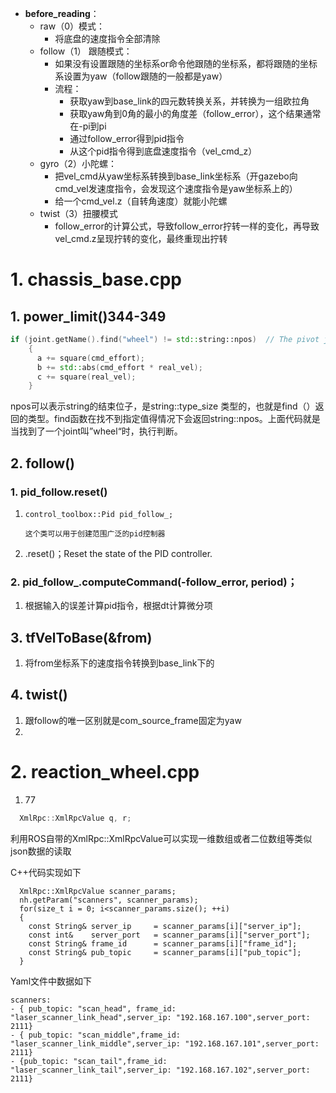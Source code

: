 - **before_reading**：
  - raw（0）模式：
    - 将底盘的速度指令全部清除
  - follow（1） 跟随模式：
    - 如果没有设置跟随的坐标系or命令他跟随的坐标系，都将跟随的坐标系设置为yaw（follow跟随的一般都是yaw）
    - 流程：
      - 获取yaw到base_link的四元数转换关系，并转换为一组欧拉角
      - 获取yaw角到0角的最小的角度差（follow_error），这个结果通常在-pi到pi
      - 通过follow_error得到pid指令
      - 从这个pid指令得到底盘速度指令（vel_cmd_z）
  - gyro（2）小陀螺：
    - 把vel_cmd从yaw坐标系转换到base_link坐标系（开gazebo向cmd_vel发速度指令，会发现这个速度指令是yaw坐标系上的）
    - 给一个cmd_vel.z（自转角速度）就能小陀螺
  - twist（3）扭腰模式
    - follow_error的计算公式，导致follow_error拧转一样的变化，再导致vel_cmd.z呈现拧转的变化，最终重现出拧转


# 1. chassis_base.cpp

## 1. power_limit()344-349

```c++
if (joint.getName().find("wheel") != std::string::npos)  // The pivot joint of swerve drive doesn't need power limit
    {
      a += square(cmd_effort);
      b += std::abs(cmd_effort * real_vel);
      c += square(real_vel);
    }
```

npos可以表示string的结束位子，是string::type_size 类型的，也就是find（）返回的类型。find函数在找不到指定值得情况下会返回string::npos。上面代码就是当找到了一个joint叫”wheel“时，执行判断。

## 2. follow()

### 1. pid_follow.reset()

1. ```
   control_toolbox::Pid pid_follow_;
   
   这个类可以用于创建范围广泛的pid控制器
   ```

2. .reset()；Reset the state of the PID controller. 

### 2. pid_follow_.computeCommand(-follow_error, period)；

1. 根据输入的误差计算pid指令，根据dt计算微分项

## 3. tfVelToBase(&from)

1. 将from坐标系下的速度指令转换到base_link下的

## 4. twist()

1. 跟follow的唯一区别就是com_source_frame固定为yaw
2. 

# 2. reaction_wheel.cpp

1. 77

```c++
  XmlRpc::XmlRpcValue q, r;
```

利用ROS自带的XmlRpc::XmlRpcValue可以实现一维数组或者二位数组等类似json数据的读取

C++代码实现如下

```
  XmlRpc::XmlRpcValue scanner_params;
  nh.getParam("scanners", scanner_params);
  for(size_t i = 0; i<scanner_params.size(); ++i)
  {
    const String& server_ip     = scanner_params[i]["server_ip"];
    const int&    server_port   = scanner_params[i]["server_port"];
    const String& frame_id      = scanner_params[i]["frame_id"];
    const String& pub_topic     = scanner_params[i]["pub_topic"];
  }
```

Yaml文件中数据如下

```
scanners: 
- { pub_topic: "scan_head", frame_id: "laser_scanner_link_head",server_ip: "192.168.167.100",server_port: 2111}
- { pub_topic: "scan_middle",frame_id: "laser_scanner_link_middle",server_ip: "192.168.167.101",server_port: 2111}
- {pub_topic: "scan_tail",frame_id: "laser_scanner_link_tail",server_ip: "192.168.167.102",server_port: 2111}
```